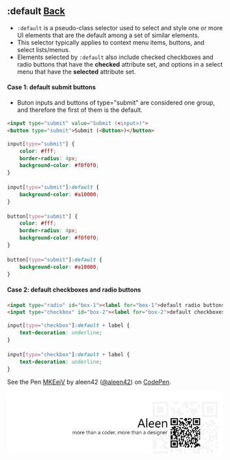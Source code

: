 ## :default [**Back**](./../pseudoClass.md)

- `:default` is a pseudo-class selector used to select and style one or more UI elements that are the default among a set of similar elements.
- This selector typically applies to context menu items, buttons, and select lists/menus.
- Elements selected by `:default` also include checked checkboxes and radio buttons that have the **checked** attribute set, and options in a select menu that have the **selected** attribute set. 

#### Case 1: default submit buttons

- Buton inputs and buttons of type="submit" are considered one group, and therefore the first of them is the default.

```html
<input type="submit" value="Submit (<input>)">
<button type="submit">Submit (<Button>)</button>
```

```css
input[type="submit"] {
    color: #fff;
    border-radius: 4px;
    background-color: #f0f0f0;
}

input[type="submit"]:default {
    background-color: #a10000;
}

button[type="submit"] {
    color: #fff;
    border-radius: 4px;
    background-color: #f0f0f0;
}

button[type="submit"]:default {
    background-color: #a10000;
}
```

#### Case 2: default checkboxes and radio buttons

```html
<input type="radio" id="box-1"><label for="box-1">default radio buttons</label>
<input type="checkbox" id="box-2"><label for="box-2">default checkboxes</label>
```

```css
input[type="checkbox"]:default + label {
    text-decoration: underline;
}

input[type="checkbox"]:default + label {
    text-decoration: underline;
}
```

<p data-height="266" data-theme-id="21735" data-slug-hash="MKEejV" data-default-tab="result" data-user="aleen42" class='codepen'>See the Pen <a href='http://codepen.io/aleen42/pen/MKEejV/'>MKEejV</a> by aleen42 (<a href='http://codepen.io/aleen42'>@aleen42</a>) on <a href='http://codepen.io'>CodePen</a>.</p>
<script async src="//assets.codepen.io/assets/embed/ei.js"></script>

<a href="http://aleen42.github.io/" target="_blank" ><img src="./../../../pic/tail.gif"></a>